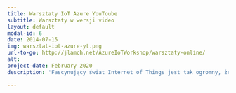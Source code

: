 ```yaml
---
title: Warsztaty IoT Azure YouToube
subtitle: Warsztaty w wersji video
layout: default
modal-id: 6
date: 2014-07-15
img: warsztat-iot-azure-yt.png
url-to-go: http://jlamch.net/AzureIoTWorkshop/warsztaty-online/
alt: 
project-date: February 2020
description: 'Fascynujący świat Internet of Things jest tak ogromny, że nie da się go ująć w jednej sesji. Ale da się rozpocząć przygodę. Przedstawienie IoT Hub, architektury referencyjnej, pobieżne przejrzenie paru gotowych rozwiązań i interakcja z MXChip IoT DevKit.'

---
```

